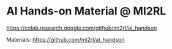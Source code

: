 # AI Hands-on Material @ MI2RL


https://colab.research.google.com/github/mi2rl/ai_handson

Materials: https://github.com/mi2rl/ai_handson
